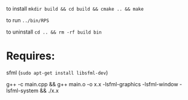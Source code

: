 
to install
```mkdir build && cd build && cmake .. && make```

to run 
```../bin/RPS```

to uninstall
```cd .. && rm -rf build bin```

# Requires:
sfml (```sudo apt-get install libsfml-dev```)


g++ -c main.cpp && g++ main.o -o x.x -lsfml-graphics -lsfml-window -lsfml-system && ./x.x